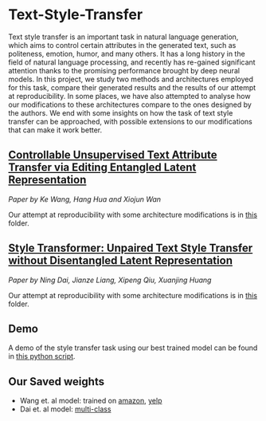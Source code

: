 # Text-Style-Transfer

Text style transfer is an important task in natural language generation, which aims to control
certain attributes in the generated text, such as politeness, emotion, humor, and many others.
It has a long history in the field of natural language processing, and recently has re-gained
significant attention thanks to the promising performance brought by deep neural models. In this project, we study two methods and architectures employed for this task, compare their generated results and the results of our attempt at reproducibility. In some places, we have also attempted to analyse how our modifications to these architectures compare to the ones designed by the authors. We end with some insights on how the task of text style transfer can be approached, with possible extensions to our modifications that can make it work better.  

## [Controllable Unsupervised Text Attribute Transfer via Editing Entangled Latent Representation](https://arxiv.org/abs/1905.12926)

*Paper by Ke Wang, Hang Hua and Xiojun Wan*

Our attempt at reproducibility with some architecture modifications is in [this](./controllable-text-attribute-transfer) folder.

## [Style Transformer: Unpaired Text Style Transfer without Disentangled Latent Representation](https://arxiv.org/abs/1905.05621)

*Paper by Ning Dai, Jianze Liang, Xipeng Qiu, Xuanjing Huang*

Our attempt at reproducibility with some architecture modifications is in [this](./style-transformer) folder.

## Demo

A demo of the style transfer task using our best trained model can be found in [this python script](./style-transformer/testany.py).

## Our Saved weights

- Wang et. al model: trained on [amazon](./controllable-text-attribute-transfer/method/mymodel-amazon/save/1700501011/), [yelp](./controllable-text-attribute-transfer/method/mymodel-yelp/save/1699447740/)
- Dai et. al model: [multi-class](./style-transformer/save/Nov07025149/ckpts/)

